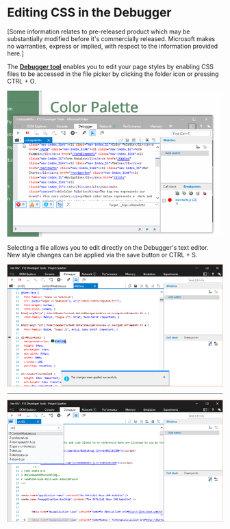 # Editing CSS in the Debugger

[Some information relates to pre-released product which may be substantially modified before it's commercially released. Microsoft makes no warranties, express or implied, with respect to the information provided here.]

The [**Debugger tool**](./debugger/) enables you to edit your page styles by enabling CSS files to be accessed in the file picker by clicking the folder icon or pressing CTRL + O.

![Editing CSS files with Edge Debugger](../../media/Edge_Debugger_css_editing.gif)

Selecting a file allows you to edit directly on the Debugger's text editor. New style changes can be applied via the save button or CTRL + S. 

 ![Saving edited CSS files with Edge Debugger](../../media/Edge_Debugger_css_save.png)


--- 
 ![Editing CSS files with Edge Debugger](../../media/Edge_Debugger_css.png)
